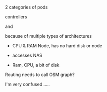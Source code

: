 2 categories of pods

controllers

and

because of multiple types of architectures

- CPU & RAM Node, has no hard disk or node
- accesses NAS

- Ram, CPU, a bit of disk


Routing needs to call OSM graph?

I'm very confused
.....